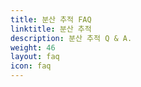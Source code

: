 ```yaml
---
title: 분산 추적 FAQ
linktitle: 분산 추적
description: 분산 추적 Q & A.
weight: 46
layout: faq
icon: faq
---
```

